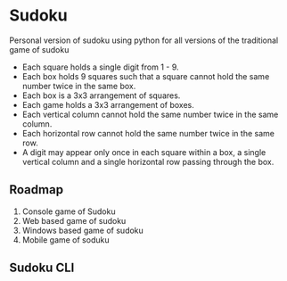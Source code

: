 # Sudoku
Personal version of sudoku using python for all versions of the traditional game of sudoku

- Each square holds a single digit from 1 - 9.
- Each box holds 9 squares such that a square cannot hold the same number twice in the same box.
- Each box is a 3x3 arrangement of squares.
- Each game holds a 3x3 arrangement of boxes.
- Each vertical column cannot hold the same number twice in the same column.
- Each horizontal row cannot hold the same number twice in the same row.
- A digit may appear only once in each square within a box, a single vertical column and a single horizontal row passing through the box.

## Roadmap

1. Console game of Sudoku
2. Web based game of sudoku
3. Windows based game of sudoku
4. Mobile game of soduku

## Sudoku CLI
